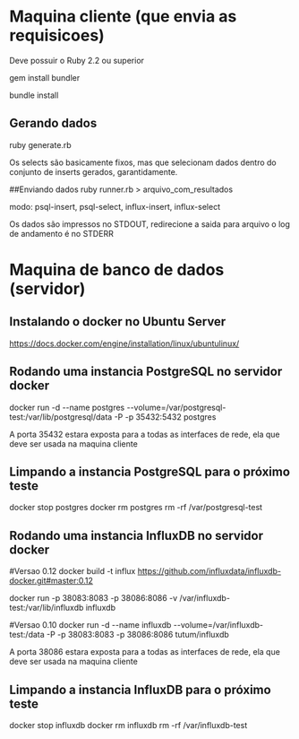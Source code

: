 # Maquina cliente (que envia as requisicoes)

Deve possuir o Ruby 2.2 ou superior

gem install bundler

bundle install

## Gerando dados
ruby generate.rb <quantidade de inserts>

Os selects são basicamente fixos, mas que selecionam dados dentro do conjunto de inserts gerados, garantidamente.

##Enviando dados
ruby runner.rb <modo> <host> <porta> > arquivo_com_resultados

modo: psql-insert, psql-select, influx-insert, influx-select

Os dados são impressos no STDOUT, redirecione a saida para arquivo
o log de andamento é no STDERR

# Maquina de banco de dados (servidor)

## Instalando o docker no Ubuntu Server

https://docs.docker.com/engine/installation/linux/ubuntulinux/

## Rodando uma instancia PostgreSQL no servidor docker

docker run -d --name postgres --volume=/var/postgresql-test:/var/lib/postgresql/data -P -p 35432:5432 postgres

A porta 35432 estara exposta para a todas as interfaces de rede, ela que deve ser usada na maquina cliente

## Limpando a instancia PostgreSQL para o próximo teste

docker stop postgres
docker rm postgres
rm -rf /var/postgresql-test

## Rodando uma instancia InfluxDB no servidor docker

#Versao 0.12
docker build -t influx https://github.com/influxdata/influxdb-docker.git#master:0.12

docker run -p 38083:8083 -p 38086:8086 -v /var/influxdb-test:/var/lib/influxdb influxdb

#Versao 0.10
docker run -d --name influxdb --volume=/var/influxdb-test:/data -P -p 38083:8083 -p 38086:8086 tutum/influxdb

A porta 38086 estara exposta para a todas as interfaces de rede, ela que deve ser usada na maquina cliente

## Limpando a instancia InfluxDB para o próximo teste

docker stop influxdb
docker rm influxdb
rm -rf /var/influxdb-test